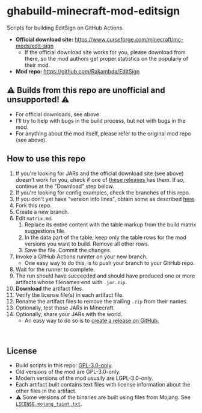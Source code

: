 ﻿
<!--#echo json="package.json" key="name" underline="=" -->
ghabuild-minecraft-mod-editsign
===============================
<!--/#echo -->

<!--#echo json="package.json" key="description" -->
Scripts for building EditSign on GitHub Actions.
<!--/#echo -->

* __Official download site:__
  https://www.curseforge.com/minecraft/mc-mods/edit-sign
  * If the official download site works for you, please download from there,
    so the mod authors get proper statistics on the populariy of their mod.
* __Mod repo:__
  https://github.com/Rakambda/EditSign



⚠ Builds from this repo are unofficial and unsupported! ⚠
---------------------------------------------------------

* For official downloads, see above.
* I'll try to help with bugs in the build process,
  but not with bugs in the mod.
* For anything about the mod itself, please refer to
  the original mod repo (see above).



How to use this repo
--------------------

1.  If you're looking for JARs and the official download site (see above)
    doesn't work for you, check if one of [these releases
    ](https://github.com/mk-pmb/ghabuild-minecraft-mod-editsign/releases)
    has them. If so, continue at the "Download" step below.
1.  If you're looking for config examples, check the branches of this repo.
1.  If you don't yet have "version info lines", obtain some as described
    [here](https://github.com/mk-pmb/minecraft-uncurse-mods/tree/master/known_mods/edit-sign).
1.  Fork this repo.
1.  Create a new branch.
1.  Edit `matrix.md`.
    1.  Replace its entire content with the table markup from the
        build matrix suggestions file.
    1.  In the data part of the table, keep only the table rows for the
        mod versions you want to build. Remove all other rows.
    1.  Save the file. Commit the changes.
1.  Invoke a GitHub Actions runnter on your new branch.
    * One easy way to do this, is to push your branch to your GitHub repo.
1.  Wait for the runner to complete.
1.  The run should have succeeded and should have produced one or more
    artifacts whose filenames end with `.jar.zip`.
1.  __Download__ the artifact files.
1.  Verify the license file(s) in each artifact file.
1.  Rename the artifact files to remove the trailing `.zip` from their names.
1.  Optionally, test those JARs in Minecraft.
1.  Optionally, share your JARs with the world.
    * An easy way to do so is to [create a release on GitHub.
      ](https://docs.github.com/en/repositories/releasing-projects-on-github/managing-releases-in-a-repository#creating-a-release)


<!--#toc stop="scan" -->




&nbsp;



License
-------

* Build scripts in this repo: [GPL-3.0-only](LICENSE.txt).
* Old versions of the mod are GPL-3.0-only.
* Modern versions of the mod usually are LGPL-3.0-only.
* Each artifact built contains text files with license information about
  the other files in the artifact.
* ⚠ Some versions of the binaries are built using files from Mojang.
  See [`LICENSE.mojang_taint.txt`](LICENSE.mojang_taint.txt).














<!-- -- -->
